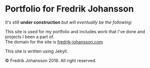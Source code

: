 # Portfolio for Fredrik Johansson

*It's still* **under construction** *but will eventually be the following:*  


This site is used for my portfolio and includes work that I've done and projects I been a part of.  
The domain for the site is [fredrik-johansson.com](http://fredrik-johansson.com)

This site is written using Jekyll.  

© Fredrik Johansson 2016. All right reserved.  
